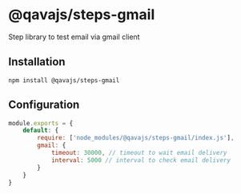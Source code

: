 # @qavajs/steps-gmail
Step library to test email via gmail client

## Installation

`npm install @qavajs/steps-gmail`

## Configuration
```javascript
module.exports = {
    default: {
        require: ['node_modules/@qavajs/steps-gmail/index.js'],
        gmail: {
            timeout: 30000, // timeout to wait email delivery
            interval: 5000 // interval to check email delivery
        }
    }
}
```
